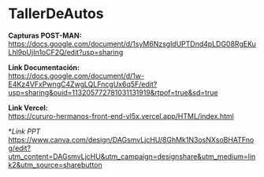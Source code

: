 # TallerDeAutos  

**Capturas POST-MAN:**  
https://docs.google.com/document/d/1syM6NzsgldUPTDnd4pLDG08RgEKuLhl9pUjIn1oCF2Q/edit?usp=sharing  

**Link Documentación:**  
https://docs.google.com/document/d/1w-E4Kz4VFxPwngC4ZwgLQLFncgUx6q5F/edit?usp=sharing&ouid=113205772781031131919&rtpof=true&sd=true  

**Link Vercel:**  
https://cururo-hermanos-front-end-vl5x.vercel.app/HTML/index.html  

**Link PPT*
https://www.canva.com/design/DAGsmvLjcHU/8GhMk1N3osNXsoBHATFnog/edit?utm_content=DAGsmvLjcHU&utm_campaign=designshare&utm_medium=link2&utm_source=sharebutton
